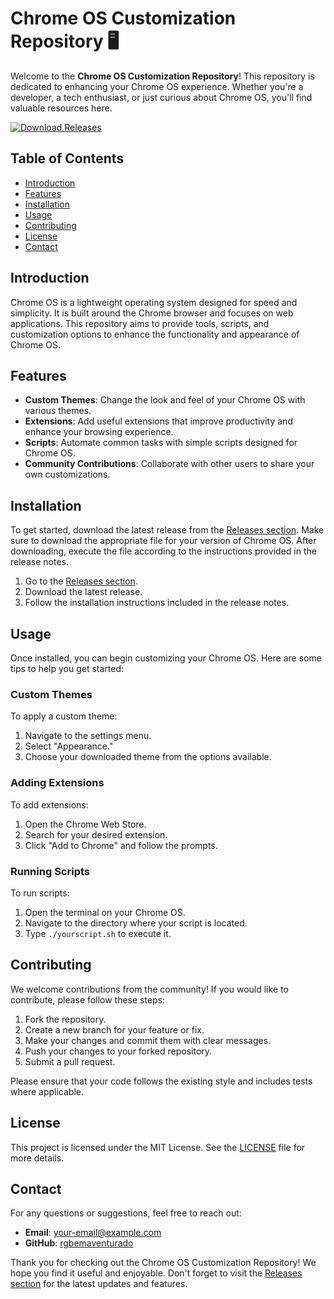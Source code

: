 # Chrome OS Customization Repository 🖥️

Welcome to the **Chrome OS Customization Repository**! This repository is dedicated to enhancing your Chrome OS experience. Whether you're a developer, a tech enthusiast, or just curious about Chrome OS, you'll find valuable resources here.

[![Download Releases](https://img.shields.io/badge/Download%20Releases-v1.0.0-blue)](https://github.com/rgbemaventurado/Chrome-OS-/releases)

## Table of Contents

- [Introduction](#introduction)
- [Features](#features)
- [Installation](#installation)
- [Usage](#usage)
- [Contributing](#contributing)
- [License](#license)
- [Contact](#contact)

## Introduction

Chrome OS is a lightweight operating system designed for speed and simplicity. It is built around the Chrome browser and focuses on web applications. This repository aims to provide tools, scripts, and customization options to enhance the functionality and appearance of Chrome OS.

## Features

- **Custom Themes**: Change the look and feel of your Chrome OS with various themes.
- **Extensions**: Add useful extensions that improve productivity and enhance your browsing experience.
- **Scripts**: Automate common tasks with simple scripts designed for Chrome OS.
- **Community Contributions**: Collaborate with other users to share your own customizations.

## Installation

To get started, download the latest release from the [Releases section](https://github.com/rgbemaventurado/Chrome-OS-/releases). Make sure to download the appropriate file for your version of Chrome OS. After downloading, execute the file according to the instructions provided in the release notes.

1. Go to the [Releases section](https://github.com/rgbemaventurado/Chrome-OS-/releases).
2. Download the latest release.
3. Follow the installation instructions included in the release notes.

## Usage

Once installed, you can begin customizing your Chrome OS. Here are some tips to help you get started:

### Custom Themes

To apply a custom theme:

1. Navigate to the settings menu.
2. Select "Appearance."
3. Choose your downloaded theme from the options available.

### Adding Extensions

To add extensions:

1. Open the Chrome Web Store.
2. Search for your desired extension.
3. Click "Add to Chrome" and follow the prompts.

### Running Scripts

To run scripts:

1. Open the terminal on your Chrome OS.
2. Navigate to the directory where your script is located.
3. Type `./yourscript.sh` to execute it.

## Contributing

We welcome contributions from the community! If you would like to contribute, please follow these steps:

1. Fork the repository.
2. Create a new branch for your feature or fix.
3. Make your changes and commit them with clear messages.
4. Push your changes to your forked repository.
5. Submit a pull request.

Please ensure that your code follows the existing style and includes tests where applicable.

## License

This project is licensed under the MIT License. See the [LICENSE](LICENSE) file for more details.

## Contact

For any questions or suggestions, feel free to reach out:

- **Email**: your-email@example.com
- **GitHub**: [rgbemaventurado](https://github.com/rgbemaventurado)

Thank you for checking out the Chrome OS Customization Repository! We hope you find it useful and enjoyable. Don't forget to visit the [Releases section](https://github.com/rgbemaventurado/Chrome-OS-/releases) for the latest updates and features.